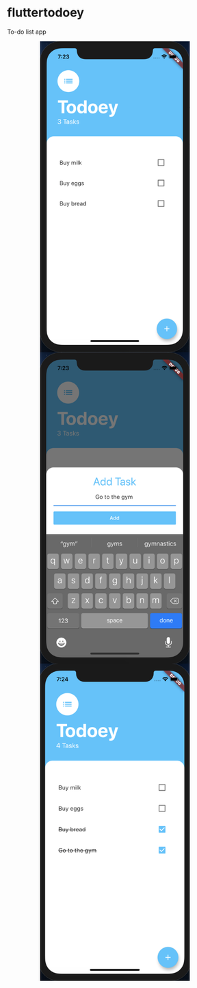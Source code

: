# fluttertodoey

To-do list app


<p align="center">
  <img align="center" width="350" src="screenshots/todo-list.png" alt="To-do List" />
  <img align="center" width="350" src="screenshots/add-task.png" alt="Add Task" />
  <img align="center" width="350" src="screenshots/mark-as-done.png" alt="Make as Done" />
</p>
